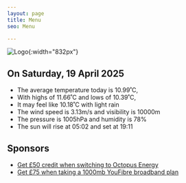 ```yaml
---
layout: page
title: Menu
seo: Menu

---
```


![Logo](/images/logo.jpg){:width="832px"}

<!-- weather_marker starts -->
## On Saturday, 19 April 2025

- The average temperature today is 10.99˚C,
- With highs of 11.66˚C and lows of 10.39˚C,
- It may feel like 10.18˚C with light rain
- The wind speed is 3.13m/s and visibility is 10000m
- The pressure is 1005hPa and humidity is 78%
- The sun will rise at 05:02 and set at 19:11

<!-- weather_marker ends -->

## Sponsors

- [Get £50 credit when switching to Octopus Energy](https://bit.ly/3oD1nnS)
- [Get £75 when taking a 1000mb YouFibre broadband plan](https://aklam.io/91zWhU?)



